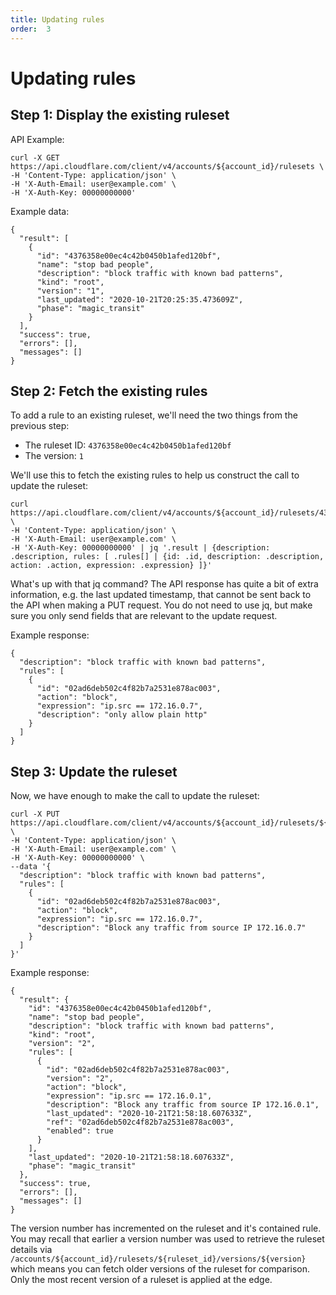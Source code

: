 ```yaml
---
title: Updating rules
order:  3
---
```


# Updating rules

## Step 1: Display the existing ruleset

API Example:

```
curl -X GET https://api.cloudflare.com/client/v4/accounts/${account_id}/rulesets \
-H 'Content-Type: application/json' \
-H 'X-Auth-Email: user@example.com' \
-H 'X-Auth-Key: 00000000000'
```

Example data:

```
{
  "result": [
    {
      "id": "4376358e00ec4c42b0450b1afed120bf",
      "name": "stop bad people",
      "description": "block traffic with known bad patterns",
      "kind": "root",
      "version": "1",
      "last_updated": "2020-10-21T20:25:35.473609Z",
      "phase": "magic_transit"
    }
  ],
  "success": true,
  "errors": [],
  "messages": []
}
```

## Step 2: Fetch the existing rules

To add a rule to an existing ruleset, we'll need the two things from the previous step:

* The ruleset ID: `4376358e00ec4c42b0450b1afed120bf`
* The version: `1`

We'll use this to fetch the existing rules to help us construct the call to update the ruleset:

```
curl https://api.cloudflare.com/client/v4/accounts/${account_id}/rulesets/4376358e00ec4c42b0450b1afed120bf/versions/1 \
-H 'Content-Type: application/json' \
-H 'X-Auth-Email: user@example.com' \
-H 'X-Auth-Key: 00000000000' | jq '.result | {description: .description, rules: [ .rules[] | {id: .id, description: .description, action: .action, expression: .expression} ]}'
```

<Aside type='note' header='Note'>

What's up with that jq command? The API response has quite a bit of extra information, e.g. the last updated timestamp, that cannot be sent back to the API when making a PUT request. You do not need to use jq, but make sure you only send fields that are relevant to the update request.

</Aside>

Example response:
```
{
  "description": "block traffic with known bad patterns",
  "rules": [
    {
      "id": "02ad6deb502c4f82b7a2531e878ac003",
      "action": "block",
      "expression": "ip.src == 172.16.0.7",
      "description": "only allow plain http"
    }
  ]
}
```

## Step 3: Update the ruleset

Now, we have enough to make the call to update the ruleset:

```
curl -X PUT https://api.cloudflare.com/client/v4/accounts/${account_id}/rulesets/${ruleset_id} \
-H 'Content-Type: application/json' \
-H 'X-Auth-Email: user@example.com' \
-H 'X-Auth-Key: 00000000000' \
--data '{
  "description": "block traffic with known bad patterns",
  "rules": [
    {
      "id": "02ad6deb502c4f82b7a2531e878ac003",
      "action": "block",
      "expression": "ip.src == 172.16.0.7",
      "description": "Block any traffic from source IP 172.16.0.7"
    }
  ]
}'
```

Example response:
```
{
  "result": {
    "id": "4376358e00ec4c42b0450b1afed120bf",
    "name": "stop bad people",
    "description": "block traffic with known bad patterns",
    "kind": "root",
    "version": "2",
    "rules": [
      {
        "id": "02ad6deb502c4f82b7a2531e878ac003",
        "version": "2",
        "action": "block",
        "expression": "ip.src == 172.16.0.1",
        "description": "Block any traffic from source IP 172.16.0.1",
        "last_updated": "2020-10-21T21:58:18.607633Z",
        "ref": "02ad6deb502c4f82b7a2531e878ac003",
        "enabled": true
      }
    ],
    "last_updated": "2020-10-21T21:58:18.607633Z",
    "phase": "magic_transit"
  },
  "success": true,
  "errors": [],
  "messages": []
}
```


<Aside type='note' header='Note'>

The version number has incremented on the ruleset and it's contained rule. You may recall that earlier a version number was used to retrieve the ruleset details via `/accounts/${account_id}/rulesets/${ruleset_id}/versions/${version}`
which means you can fetch older versions of the ruleset for comparison.  Only the most recent version of a ruleset is applied at the edge.

</Aside>
